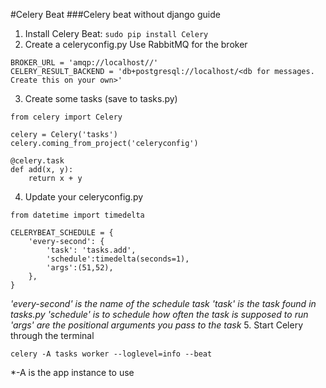 #Celery Beat
###Celery beat without django guide

1. Install Celery Beat:
```sudo pip install Celery```
2. Create a celeryconfig.py
Use RabbitMQ for the broker
```
BROKER_URL = 'amqp://localhost//'
CELERY_RESULT_BACKEND = 'db+postgresql://localhost/<db for messages. Create this on your own>'
```
3. Create some tasks (save to tasks.py)
```
from celery import Celery

celery = Celery('tasks')
celery.coming_from_project('celeryconfig')

@celery.task
def add(x, y):
    return x + y
```
4. Update your celeryconfig.py
```
from datetime import timedelta

CELERYBEAT_SCHEDULE = {
    'every-second': {
        'task': 'tasks.add',
        'schedule':timedelta(seconds=1),
        'args':(51,52),
    },
}
```
*'every-second' is the name of the schedule task*
*'task' is the task found in tasks.py*
*'schedule' is to schedule how often the task is supposed to run*
*'args' are the positional arguments you pass to the task*
5. Start Celery through the terminal
```
celery -A tasks worker --loglevel=info --beat
```
*-A is the app instance to use
